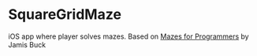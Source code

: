 # SquareGridMaze
iOS app where player solves mazes. Based on [Mazes for Programmers](https://pragprog.com/book/jbmaze/mazes-for-programmers) by Jamis Buck
